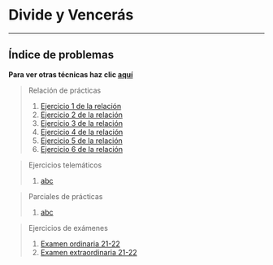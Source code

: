 # Divide y Vencerás

***

##  Índice de problemas

**Para ver otras técnicas haz clic [aquí](../README.md)**

> Relación de prácticas
> 1. [Ejercicio 1 de la relación](./relacion1.md)
> 2. [Ejercicio 2 de la relación](./relacion2.md)
> 3. [Ejercicio 3 de la relación](./relacion3.md)
> 4. [Ejercicio 4 de la relación](./relacion4.md)
> 5. [Ejercicio 5 de la relación](./relacion5.md)
> 6. [Ejercicio 6 de la relación](./relacion6.md)

> Ejercicios telemáticos
> 1. [abc]()

> Parciales de prácticas
> 1. [abc]()

> Ejercicios de exámenes
> 1. [Examen ordinaria 21-22](./examen2122ord.md)
> 2. [Examen extraordinaria 21-22](./examen2122extra.md)

